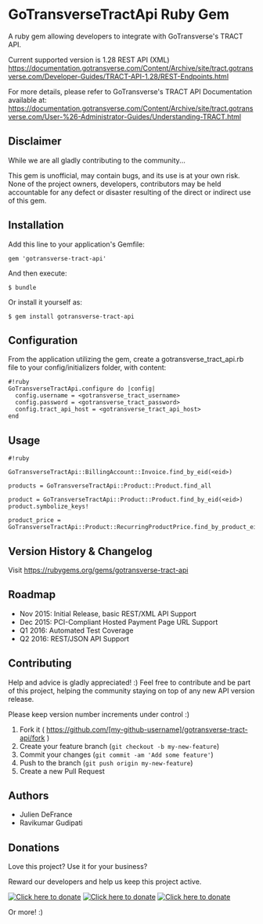 # GoTransverseTractApi Ruby Gem

A ruby gem allowing developers to integrate with GoTransverse's TRACT API.

Current supported version is 1.28 REST API (XML)
https://documentation.gotransverse.com/Content/Archive/site/tract.gotransverse.com/Developer-Guides/TRACT-API-1.28/REST-Endpoints.html

For more details, please refer to GoTransverse's TRACT API Documentation available at:
https://documentation.gotransverse.com/Content/Archive/site/tract.gotransverse.com/User-%26-Administrator-Guides/Understanding-TRACT.html

## Disclaimer

While we are all gladly contributing to the community...

This gem is unofficial, may contain bugs, and its use is at your own risk.
None of the project owners, developers, contributors may be held accountable for any defect or disaster resulting of the direct or indirect use of this gem.


## Installation

Add this line to your application's Gemfile:

    gem 'gotransverse-tract-api'

And then execute:

    $ bundle

Or install it yourself as:

    $ gem install gotransverse-tract-api


## Configuration

From the application utilizing the gem, create a gotransverse_tract_api.rb file to your config/initializers folder, with content:

```
#!ruby
GoTransverseTractApi.configure do |config|
  config.username = <gotransverse_tract_username>
  config.password = <gotransverse_tract_password>
  config.tract_api_host = <gotransverse_tract_api_host>
end
```

## Usage

```
#!ruby

GoTransverseTractApi::BillingAccount::Invoice.find_by_eid(<eid>)

products = GoTransverseTractApi::Product::Product.find_all

product = GoTransverseTractApi::Product::Product.find_by_eid(<eid>)
product.symbolize_keys!

product_price = GoTransverseTractApi::Product::RecurringProductPrice.find_by_product_eid(product[:eid])

```

## Version History & Changelog

Visit https://rubygems.org/gems/gotransverse-tract-api


## Roadmap

* Nov 2015: Initial Release, basic REST/XML API Support
* Dec 2015: PCI-Compliant Hosted Payment Page URL Support
* Q1 2016: Automated Test Coverage
* Q2 2016: REST/JSON API Support


## Contributing

Help and advice is gladly appreciated! :)
Feel free to contribute and be part of this project, helping the community staying on top of any new API version release.

Please keep version number increments under control :)

1. Fork it ( https://github.com/[my-github-username]/gotransverse-tract-api/fork )
2. Create your feature branch (`git checkout -b my-new-feature`)
3. Commit your changes (`git commit -am 'Add some feature'`)
4. Push to the branch (`git push origin my-new-feature`)
5. Create a new Pull Request


## Authors

* Julien DeFrance
* Ravikumar Gudipati


## Donations

Love this project? Use it for your business?

Reward our developers and help us keep this project active.

[![Click here to donate][2]][1] [![Click here to donate][4]][3] [![Click here to donate][6]][5]

  [1]: https://www.bountysource.com/cart?amount=100&currency=USD&team_id=gotransverse-tract-api-rails
  [2]: http://img.shields.io/badge/donate-$100-brightgreen.svg (Click here to donate)
  [3]: https://www.bountysource.com/cart?amount=250&currency=USD&team_id=gotransverse-tract-api-rails
  [4]: http://img.shields.io/badge/donate-$250-brightgreen.svg (Click here to donate)
  [5]: https://www.bountysource.com/cart?amount=500&currency=USD&team_id=gotransverse-tract-api-rails
  [6]: http://img.shields.io/badge/donate-$500-brightgreen.svg (Click here to donate)

Or more! :)
